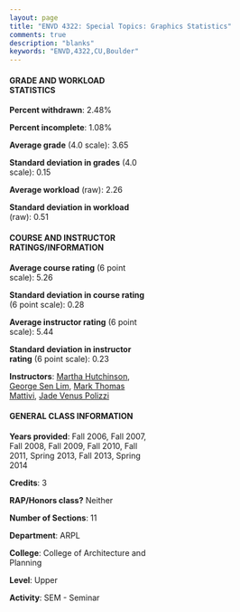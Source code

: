 ```yaml
---
layout: page
title: "ENVD 4322: Special Topics: Graphics Statistics"
comments: true
description: "blanks"
keywords: "ENVD,4322,CU,Boulder"
---
```

<head>
<script src="https://ajax.googleapis.com/ajax/libs/jquery/2.1.3/jquery.min.js"></script>
<script src="https://dl.dropboxusercontent.com/s/pc42nxpaw1ea4o9/highcharts.js?dl=0"></script>
<!-- <script src="../assets/js/highcharts.js"></script> -->
<style type="text/css">@font-face {
	font-family: "Bebas Neue";
	src: url(https://www.filehosting.org/file/details/544349/BebasNeue Regular.otf) format("opentype");
	}
	h1.Bebas { 
		font-family: "Bebas Neue", Verdana, Tahoma;
	}
</style>
</head>
<body>
	<div id="container" style="float: right; width: 45%; height: 88%; margin-left: 2.5%; margin-right: 2.5%;"></div>
	<script language="JavaScript">
		$(document).ready(function() {
		var chart = {type: 'column'};
		var title = {text: 'Grade Distribution'};
		var xAxis = {categories: ['A','B','C','D','F'],crosshair: true};
		var yAxis = {min: 0,title: {text: 'Percentage'}};
		var tooltip = {headerFormat: '<center><b><span style="font-size:20px">{point.key}</span></b></center>',
		               pointFormat: '<td style="padding:0"><b>{point.y:.1f}%</b></td>',
		               footerFormat: '</table>',shared: true,useHTML: true};
		var plotOptions = {column: {pointPadding: 0.0,borderWidth: 0}};  
		var credits = {enabled: false};var series= [{name: 'Percent',data: [79.82,16.89,1.14,0.0,2.16,]}];
		var json = {};
		json.chart = chart;
		json.title = title;
		json.tooltip = tooltip;
		json.xAxis = xAxis;
		json.yAxis = yAxis;  
		json.series = series;
		json.plotOptions = plotOptions;  
		json.credits = credits;
		$('#container').highcharts(json);
	});
	</script>
</body>
			   
#### GRADE AND WORKLOAD STATISTICS

**Percent withdrawn**: 2.48%

**Percent incomplete**: 1.08%

**Average grade** (4.0 scale): 3.65

**Standard deviation in grades** (4.0 scale): 0.15

**Average workload** (raw): 2.26

**Standard deviation in workload** (raw): 0.51

#### COURSE AND INSTRUCTOR RATINGS/INFORMATION

**Average course rating** (6 point scale): 5.26

**Standard deviation in course rating** (6 point scale): 0.28

**Average instructor rating** (6 point scale): 5.44

**Standard deviation in instructor rating** (6 point scale): 0.23

**Instructors**: <a href='../../instructors/Martha_Hutchinson'>Martha Hutchinson</a>, <a href='../../instructors/George_Sen_Lim'>George Sen Lim</a>, <a href='../../instructors/Mark_Thomas_Mattivi'>Mark Thomas Mattivi</a>, <a href='../../instructors/Jade_Venus_Polizzi'>Jade Venus Polizzi</a>

#### GENERAL CLASS INFORMATION

**Years provided**: Fall 2006, Fall 2007, Fall 2008, Fall 2009, Fall 2010, Fall 2011, Spring 2013, Fall 2013, Spring 2014

**Credits**: 3

**RAP/Honors class?** Neither

**Number of Sections**: 11

**Department**: ARPL

**College**: College of Architecture and Planning

**Level**: Upper

**Activity**: SEM - Seminar
